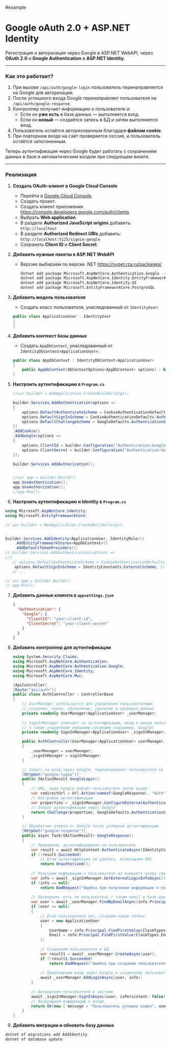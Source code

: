 #example
# Google oAuth 2.0 + ASP.NET Identity

Регистрация и авторизация через Google в ASP.NET WebAPI, через **OAuth 2.0** и **Google Authentication** в **ASP.NET Identity**.

---
### **Как это работает?**

1. При вызове `/api/auth/google-login` пользователь перенаправляется на Google для авторизации.
2. После успешного входа Google перенаправляет пользователя на `/api/auth/google-response`.
3. Контроллер получает информацию о пользователе и:
    - Если он **уже есть** в базе данных — выполняется вход.
    - Если он **новый** — создаётся запись в БД и затем выполняется вход.
4. Пользователь остаётся авторизованным благодаря **файлам cookie**.
5. При повторном входе на сайт проверяется сессия, и пользователь остаётся залогиненным.

Теперь аутентификация через Google будет работать с сохранением данных в базе и автоматическим входом при следующем визите.

---
### Реализация

1. **Создать OAuth-клиент в Google Cloud Console**
	- Перейти в [Google Cloud Console](https://console.cloud.google.com/).
	- Создать проект.
	- Создать клиент приложения https://console.developers.google.com/auth/clients
	- Выбрать **Web application**.
	- В разделе **Authorized JavaScript origins** добавить: `http://localhost`
	- В разделе **Authorized Redirect URIs** добавить: `http://localhost:5125/signin-google`
	- Сохранить **Client ID** и **Client Secret**.

2. **Добавить нужные пакеты в ASP.NET WebAPI**
	- Версию выбираем по версии .NET https://nuget.rza.ru/packages/
		```sh
		dotnet add package Microsoft.AspNetCore.Authentication.Google --version 8.0.10
		dotnet add package Microsoft.AspNetCore.Identity.EntityFrameworkCore
		dotnet add package Microsoft.AspNetCore.Identity.UI
		dotnet add package Microsoft.EntityFrameworkCore.PostgreSQL
		```

3. **Добавить модель пользователя**
	- Создать класс пользователя, унаследованный от `IdentityUser`:
	```csharp
	public class ApplicationUser : IdentityUser
	{
	}
	```

4. **Добавить контекст базы данных**
	- Создать `AppDbContext`, унаследованный от `IdentityDbContext<ApplicationUser>`:
	```csharp
	public class AppDbContext : IdentityDbContext<ApplicationUser>
	{
	    public AppDbContext(DbContextOptions<AppDbContext> options) : base(options) { }
	}
	```

5. **Настроить аутентификацию в `Program.cs`**
	```csharp
	//var builder = WebApplication.CreateBuilder(args);
	
	builder.Services.AddAuthentication(options =>
	{
	    options.DefaultAuthenticateScheme = CookieAuthenticationDefaults.AuthenticationScheme;
	    options.DefaultSignInScheme = CookieAuthenticationDefaults.AuthenticationScheme;
	    options.DefaultChallengeScheme = GoogleDefaults.AuthenticationScheme;
	})
	.AddCookie()
	.AddGoogle(options =>
	{
	    options.ClientId = builder.Configuration["Authentication:Google:ClientId"];
	    options.ClientSecret = builder.Configuration["Authentication:Google:ClientSecret"];
	});
	
	builder.Services.AddAuthorization();
	
	
	//var app = builder.Build();
	app.UseAuthentication();
	app.UseAuthorization();
	//app.Run();
	```

6. **Настроить аутентификацию и Identity в `Program.cs`**
```csharp
using Microsoft.AspNetCore.Identity;
using Microsoft.EntityFrameworkCore;

// var builder = WebApplication.CreateBuilder(args);


builder.Services.AddIdentity<ApplicationUser, IdentityRole>()
    .AddEntityFrameworkStores<AppDbContext>()
    .AddDefaultTokenProviders();
// builder.Services.AddAuthentication(options =>
//{
   // options.DefaultAuthenticateScheme = CookieAuthenticationDefaults.AuthenticationScheme;
    options.DefaultSignInScheme = IdentityConstants.ExternalScheme; // нужна расширенная схема
   // ...

// var app = builder.Build();
// app.Run();
```

7. **Добавить данные клиента в `appsettings.json`**
	```json
	{
	  "Authentication": {
	    "Google": {
	      "ClientId": "your-client-id",
	      "ClientSecret": "your-client-secret"
	    }
	  }
	}
	```

8. **Добавить контроллер для аутентификации**
	```csharp
	using System.Security.Claims;
	using Microsoft.AspNetCore.Authentication;
	using Microsoft.AspNetCore.Authentication.Google;
	using Microsoft.AspNetCore.Identity;
	using Microsoft.AspNetCore.Mvc;
	
	[ApiController]
	[Route("api/auth")]
	public class AuthController : ControllerBase
	{
	    // UserManager используется для управления пользователями: 
	    // создание, поиск, обновление, удаление и проверка данных
	    private readonly UserManager<ApplicationUser> _userManager;
	    
	    // SignInManager отвечает за аутентификацию, вход и выход пользователей, 
	    // а также управление внешними логинами (например, Google)
	    private readonly SignInManager<ApplicationUser> _signInManager;
	
	    public AuthController(UserManager<ApplicationUser> userManager, SignInManager<ApplicationUser> signInManager)
	    {
	        _userManager = userManager;
	        _signInManager = signInManager;
	    }
	
	    // Запрос на вход через Google, перенаправляет пользователя на страницу Google для аутентификации
	    [HttpGet("google-login")]
	    public IActionResult GoogleLogin()
	    {
		    // URL, куда Google вернёт пользователя после входа
	        var redirectUrl = Url.Action(nameof(GoogleResponse), "Auth", null, Request.Scheme); 
	        // Настройки аутентификации
	        var properties = _signInManager.ConfigureExternalAuthenticationProperties(GoogleDefaults.AuthenticationScheme, redirectUrl); 
	        // Запрос аутентификации через Google
	        return Challenge(properties, GoogleDefaults.AuthenticationScheme); 
	    }
	
	    // Обработчик ответа от Google после успешной аутентификации
	    [HttpGet("google-response")]
	    public async Task<IActionResult> GoogleResponse()
	    {
		    // Проверяем, аутентифицирован ли пользователь
	        var result = await HttpContext.AuthenticateAsync(IdentityConstants.ExternalScheme); 
	        if (!result.Succeeded)
		        // Если аутентификация не удалась, возвращаем 401
	            return Unauthorized(); 
		    
		    // Получаем информацию о пользователе из внешнего входа (Google)
	        var info = await _signInManager.GetExternalLoginInfoAsync(); 
	        if (info == null)
	            return BadRequest("Ошибка при получении информации о пользователе");
				
			// Проверяем, есть ли пользователь с таким email в базе данных
	        var user = await _userManager.FindByEmailAsync(info.Principal.FindFirstValue(ClaimTypes.Email)); 
	        if (user == null)
	        {
	            // Если пользователя нет, создаём новую запись
	            user = new ApplicationUser
	            {
	                UserName = info.Principal.FindFirstValue(ClaimTypes.Email),
	                Email = info.Principal.FindFirstValue(ClaimTypes.Email)
	            };
	            
				// Сохраняем пользователя в БД
	            var result1 = await _userManager.CreateAsync(user); 
	            if (!result1.Succeeded)
	                return BadRequest("Ошибка при создании пользователя");
				
				// Привязываем вход через Google к созданному пользователю
	            await _userManager.AddLoginAsync(user, info);
	        }
	        
			// Авторизуем пользователя в системе
	        await _signInManager.SignInAsync(user, isPersistent: false); 
	        // Возвращаем информацию о входе
	        return Ok(new { message = "Пользователь успешно вошел", user.Email }); 
	    }
	}
	```

9. **Добавить миграции и обновить базу данных**
```sh
dotnet ef migrations add AddIdentity
dotnet ef database update
```
